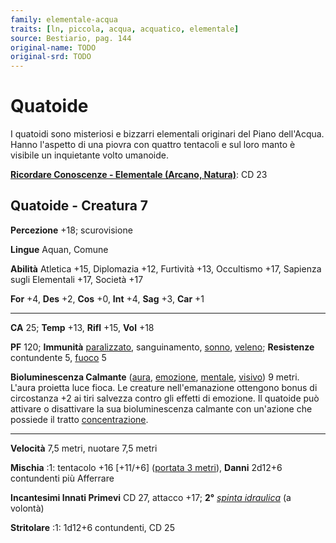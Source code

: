 ```yaml
---
family: elementale-acqua
traits: [ln, piccola, acqua, acquatico, elementale]
source: Bestiario, pag. 144
original-name: TODO
original-srd: TODO
---
```


# Quatoide

I quatoidi sono misteriosi e bizzarri elementali originari del Piano dell'Acqua.
Hanno l'aspetto di una piovra con quattro tentacoli e sul loro manto è visibile
un inquietante volto umanoide.

**[Ricordare Conoscenze - Elementale (Arcano, Natura)](/azioni/abilita/ricordare-conoscenze)**:
CD 23

## Quatoide - Creatura 7

**Percezione** +18; scurovisione

**Lingue** Aquan, Comune

**Abilità** Atletica +15, Diplomazia +12, Furtività +13, Occultismo +17,
Sapienza sugli Elementali +17, Società +17

**For** +4, **Des** +2, **Cos** +0, **Int** +4, **Sag** +3, **Car** +1

---

**CA** 25; **Temp** +13, **Rifl** +15, **Vol** +18

**PF** 120; **Immunità** [paralizzato](/condizioni/paralizzato), sanguinamento,
[sonno](/tratti/sonno), [veleno](/tratti/veleno); **Resistenze** contundente 5,
[fuoco](/tratti/fuoco) 5

**Bioluminescenza Calmante** ([aura](/tratti/aura),
[emozione](/tratti/emozione), [mentale](/tratti/mentale),
[visivo](/tratti/visivo)) 9 metri. L'aura proietta luce fioca. Le creature
nell'emanazione ottengono bonus di circostanza +2 ai tiri salvezza contro gli
effetti di emozione. Il quatoide può attivare o disattivare la sua
bioluminescenza calmante con un'azione che possiede il tratto
[concentrazione](/tratti/concentrazione).

---

**Velocità** 7,5 metri, nuotare 7,5 metri

**Mischia** :1: tentacolo +16 \[+11/+6] ([portata 3 metri](/tratti/portata)),
**Danni** 2d12+6 contundenti più Afferrare

**Incantesimi Innati Primevi** CD 27, attacco +17; **2°**
_[spinta idraulica](/incantesimi/spinta-idraulica)_ (a volontà)

**Stritolare** :1: 1d12+6 contundenti, CD 25
